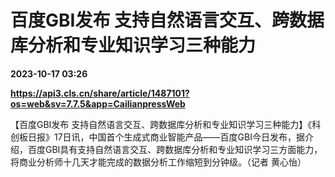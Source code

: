 # 百度GBI发布 支持自然语言交互、跨数据库分析和专业知识学习三种能力

**2023-10-17 03:26**

**https://api3.cls.cn/share/article/1487101?os=web&sv=7.7.5&app=CailianpressWeb**

【百度GBI发布 支持自然语言交互、跨数据库分析和专业知识学习三种能力】《科创板日报》17日讯，中国首个生成式商业智能产品——百度GBI今日发布，据介绍，百度GBI具有支持自然语言交互、跨数据库分析和专业知识学习三方面能力，将商业分析师十几天才能完成的数据分析工作缩短到分钟级。（记者 黄心怡）